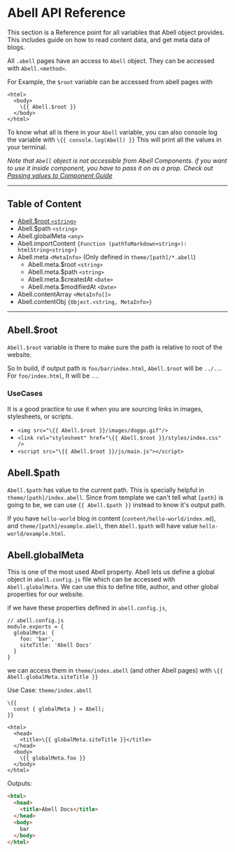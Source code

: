 # Abell API Reference

This section is a Reference point for all variables that Abell object provides. This includes guide on how to read content data, and get meta data of blogs.


All `.abell` pages have an access to `Abell` object. They can be accessed with `Abell.<method>`. 

For Example, the `$root` variable can be accessed from abell pages with 

```abell
<html>
  <body>
    \{{ Abell.$root }}
  </body>
</html>
```

To know what all is there in your `Abell` variable, you can also console log the variable with `\{{ console.log(Abell) }}` This will print all the values in your terminal.


*Note that `Abell` object is not accessible from Abell Components. if you want to use it inside component, you have to pass it on as a prop. Check out [Passing values to Component Guide](#passing-values-to-component)*

---
## Table of Content
- [Abell.$root `<string>`](api-reference)
- Abell.$path `<string>`
- Abell.globalMeta `<any>`
- Abell.importContent `{Function (pathToMarkdown<string>): htmlString<string>}`
- Abell.meta `<MetaInfo>` (Only defined in `theme/[path]/*.abell`)
  - Abell.meta.$root `<string>`
  - Abell.meta.$path `<string>`
  - Abell.meta.$createdAt `<Date>`
  - Abell.meta.$modifiedAt `<Date>`
- Abell.contentArray `<MetaInfo[]>`
- Abell.contentObj `{Object.<string, MetaInfo>}`
---

## Abell.$root

`Abell.$root` variable is there to make sure the path is relative to root of the website. 

So In build, if output path is `foo/bar/index.html`, `Abell.$root` will be `../..`. For `foo/index.html`, It will be `..`.


### UseCases

It is a good practice to use it when you are sourcing links in images, stylesheets, or scripts.

- `<img src="\{{ Abell.$root }}/images/doggo.gif"/>`
- `<link rel="stylesheet" href="\{{ Abell.$root }}/styles/index.css" />`
- `<script src="\{{ Abell.$root }}/js/main.js"></script>`

## Abell.$path

`Abell.$path` has value to the current path. This is specially helpful in `theme/[path]/index.abell`. Since from template we can't tell what `[path]` is going to be, we can use `{{ Abell.$path }}` instead to know it's output path.

If you have `hello-world` blog in content (`content/hello-world/index.md`), and `theme/[path]/example.abell`, then `Abell.$path` will have value `hello-world/example.html`. 


## Abell.globalMeta

This is one of the most used Abell property. Abell lets us define a global object in `abell.config.js` file which can be accessed with `Abell.globalMeta`. We can use this to define title, author, and other global properties for our website.

if we have these properties defined in `abell.config.js`,
```
// abell.config.js
module.exports = {
  globalMeta: {
    foo: 'bar',
    siteTitle: 'Abell Docs'
  }
}
```

we can access them in `theme/index.abell` (and other Abell pages) with `\{{ Abell.globalMeta.siteTitle }}`

Use Case:
`theme/index.abell`
```
\{{
  const { globalMeta } = Abell;
}}

<html>
  <head>
    <title>\{{ globalMeta.siteTitle }}</title>
  </head>
  <body>
    \{{ globalMeta.foo }}
  </body>
</html>
```
Outputs:
```html
<html>
  <head>
    <title>Abell Docs</title>
  </head>
  <body>
    bar
  </body>
</html>
```